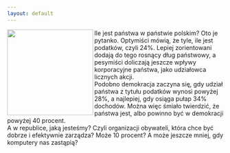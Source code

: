 ```yaml
---
layout: default
---
```

<img src="{{site.baseurl}}\articles\pictures\465.Mapa.jpg"  align="left" width="200"><!--22--><p>
Ile jest państwa w państwie polskim? Oto je pytanko. Optymiści mówią, że tyle, ile jest podatków, czyli 24%. Lepiej zorientowani dodają do tego rosnący dług państwowy, a pesymiści doliczają jeszcze wpływy korporacyjne państwa, jako udziałowca licznych akcji.<br>Podobno demokracja zaczyna się, gdy udział państwa z tytułu podatków wynosi powyżej 28%, a najlepiej, gdy osiąga pułap 34% dochodów. Można więc śmiało twierdzić, że państwa jest, albo powinno być w demokracji powyżej 40 procent.<br>A w republice, jaką jesteśmy? Czyli organizacji obywateli, która chce być dobrze i efektywnie zarządza? Może 10 procent? A może jeszcze mniej, gdy komputery nas zastąpią?</p>